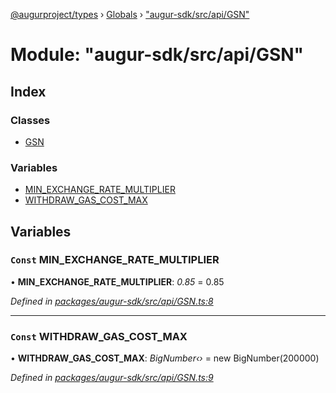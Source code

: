 [@augurproject/types](../README.md) › [Globals](../globals.md) › ["augur-sdk/src/api/GSN"](_augur_sdk_src_api_gsn_.md)

# Module: "augur-sdk/src/api/GSN"

## Index

### Classes

* [GSN](../classes/_augur_sdk_src_api_gsn_.gsn.md)

### Variables

* [MIN_EXCHANGE_RATE_MULTIPLIER](_augur_sdk_src_api_gsn_.md#const-min_exchange_rate_multiplier)
* [WITHDRAW_GAS_COST_MAX](_augur_sdk_src_api_gsn_.md#const-withdraw_gas_cost_max)

## Variables

### `Const` MIN_EXCHANGE_RATE_MULTIPLIER

• **MIN_EXCHANGE_RATE_MULTIPLIER**: *0.85* = 0.85

*Defined in [packages/augur-sdk/src/api/GSN.ts:8](https://github.com/AugurProject/augur/blob/69c4be52bf/packages/augur-sdk/src/api/GSN.ts#L8)*

___

### `Const` WITHDRAW_GAS_COST_MAX

• **WITHDRAW_GAS_COST_MAX**: *BigNumber‹›* = new BigNumber(200000)

*Defined in [packages/augur-sdk/src/api/GSN.ts:9](https://github.com/AugurProject/augur/blob/69c4be52bf/packages/augur-sdk/src/api/GSN.ts#L9)*
